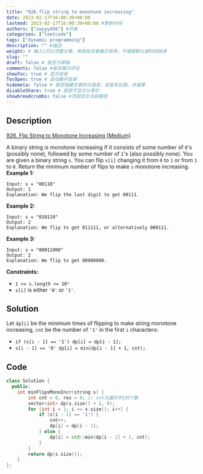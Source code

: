 ```yaml
---
title: "926.flip string to monotone increasing"
date: 2023-02-17T16:00:30+08:00
lastmod: 2023-02-17T16:00:30+08:00 #更新时间
authors: ["zwyyy456"] #作者
categories: ["leetcode"]
tags: ["dynamic programming"]
description: "" #描述
weight: # 输入1可以顶置文章，用来给文章展示排序，不填就默认按时间排序
slug: ""
draft: false # 是否为草稿
comments: false #是否展示评论
showToc: true # 显示目录
TocOpen: true # 自动展开目录
hidemeta: false # 是否隐藏文章的元信息，如发布日期、作者等
disableShare: true # 底部不显示分享栏
showbreadcrumbs: false #顶部显示当前路径
---
```

## Description
[926. Flip String to Monotone Increasing (Medium)](https://leetcode.com/problems/flip-string-to-monotone-increasing/)

A binary string is monotone increasing if it consists of some number of `0`'s (possibly none),
followed by some number of `1`'s (also possibly none).
You are given a binary string `s`. You can flip `s[i]` changing it from `0` to `1` or from `1` to
`0`.
Return the minimum number of flips to make  `s` monotone increasing.
**Example 1:**
```
Input: s = "00110"
Output: 1
Explanation: We flip the last digit to get 00111.
```
**Example 2:**
```
Input: s = "010110"
Output: 2
Explanation: We flip to get 011111, or alternatively 000111.
```
**Example 3:**
```
Input: s = "00011000"
Output: 2
Explanation: We flip to get 00000000.
```
**Constraints:**
- `1 <= s.length <= 10⁵`
- `s[i]` is either `'0'` or `'1'`.

## Solution
Let `dp[i]` be the minimum times of flipping to make string monotone increasing, `cnt` be the number of `'1'` in the first `i` characters:
- `if (s[i - 1] == '1') dp[i] = dp[i - 1];`
- `s[i - 1] == '0' dp[i] = min(dp[i - 1] + 1, cnt);`

## Code
```cpp
class Solution {
  public:
    int minFlipsMonoIncr(string s) {
        int cnt = 0, res = 0; // cnt为遍历中1的个数
        vector<int> dp(s.size() + 1, 0);
        for (int i = 1; i <= s.size(); i++) {
            if (s[i - 1] == '1') {
                cnt++;
                dp[i] = dp[i - 1];
            } else {
                dp[i] = std::min(dp[i - 1] + 1, cnt);
            }
        }
        return dp[s.size()];
    }
};
```
